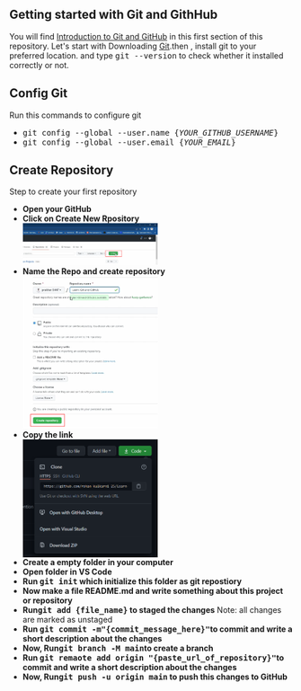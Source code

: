 <h2>Getting started with Git and GithHub</h2>
<p>You will find <a href="https://github.com/prakhar-5447/Learn-Git-and-Github/tree/main/Introduction">Introduction to Git and GitHub</a> in this first section of this repository. Let's start with Downloading <a href="https://git-scm.com/downloads">Git</a>.then , install git to your preferred location. and type
<kbd>git --version</kbd> to check whether it installed correctly or not.</p>


<h2>Config Git</h2>
Run this commands to configure git
<ul>
  <li><kbd>git config --global --user.name {<i>YOUR_GITHUB_USERNAME</i>}</kbd></li>
  <li><kbd>git config --global --user.email {<i>YOUR_EMAIL</i>}</kbd></li>
</ul>


<h2>Create Repository</h2>
Step to create your first repository<ul>
  <li><b>Open your GitHub</b></li>
  <li><b>Click on Create New Rpository</b></li>
  <img width="50%"  src="./Images/Repo.png">
   <li><b>Name the Repo and create repository</b></li>
  <img width="50%" src="./Images/Create.png">
  <li><b>Copy the link</b></li>
  <img width="50%" align="center" src="./Images/Link.png">
  <li><b>Create a empty folder in your computer</b></li>
  <li><b>Open folder in VS Code</b></li>
  <li><b>Run <kbd>git init</kbd> which initialize this folder as git repostiory</b></li>
  <li><b>Now make a file README.md and write something about this project or repository</b></li>
  <li><b>Run<kbd>git add {file_name}</kbd> to staged the changes</b> Note: all changes are marked as unstaged</li>
  <li><b>Run <kbd>git commit -m"{commit_message_here}"</kbd>to commit and write a short description about the changes</b></li>
  <li><b>Now, Run<kbd>git branch -M main</kbd>to create a branch</b></li>
  <li><b>Run <kbd>git remaote add origin "{paste_url_of_repository}"</kbd>to commit and write a short description about the changes</b></li>
  <li><b>Now, Run<kbd>git push -u origin main</kbd> to push this changes to GitHub</b></li>
</ul>
